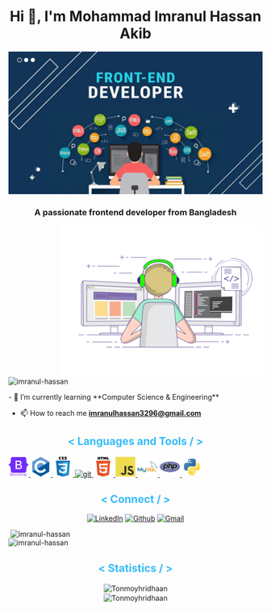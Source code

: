 <h1 align="center">Hi 👋, I'm  Mohammad Imranul Hassan Akib</h1>
<div align="center"" > <img src="front-end-development-service.jpg"> </div>
<h3 align="center">A passionate frontend developer from Bangladesh</h3>
<div>
<img align="right" alt="Coding" width="400" src="https://raw.githubusercontent.com/devSouvik/devSouvik/master/gif3.gif">
  
<p align="left"> <img src="https://komarev.com/ghpvc/?username=imranul-hassan&label=Profile%20views&color=0e75b6&style=flat" alt="imranul-hassan" /> </p>
- 🌱 I’m currently learning **Computer Science & Engineering**

- 📫 How to reach me **imranulhassan3296@gmail.com**
</div>


<div>
  <h2 style="color: #36BCF7FF;" align="center">< Languages and Tools / > </h2>
  <p align="left"> <a href="https://getbootstrap.com" target="_blank" rel="noreferrer"> <img src="https://raw.githubusercontent.com/devicons/devicon/master/icons/bootstrap/bootstrap-plain-wordmark.svg" alt="bootstrap" width="40" height="40"/> </a> <a href="https://www.cprogramming.com/" target="_blank" rel="noreferrer"> <img src="https://raw.githubusercontent.com/devicons/devicon/master/icons/c/c-original.svg" alt="c" width="40" height="40"/> </a> <a href="https://www.w3schools.com/css/" target="_blank" rel="noreferrer"> <img src="https://raw.githubusercontent.com/devicons/devicon/master/icons/css3/css3-original-wordmark.svg" alt="css3" width="40" height="40"/> </a> <a href="https://git-scm.com/" target="_blank" rel="noreferrer"> <img src="https://www.vectorlogo.zone/logos/git-scm/git-scm-icon.svg" alt="git" width="40" height="40"/> </a> <a href="https://www.w3.org/html/" target="_blank" rel="noreferrer"> <img src="https://raw.githubusercontent.com/devicons/devicon/master/icons/html5/html5-original-wordmark.svg" alt="html5" width="40" height="40"/> </a> <a href="https://developer.mozilla.org/en-US/docs/Web/JavaScript" target="_blank" rel="noreferrer"> <img src="https://raw.githubusercontent.com/devicons/devicon/master/icons/javascript/javascript-original.svg" alt="javascript" width="40" height="40"/> </a> <a href="https://www.mysql.com/" target="_blank" rel="noreferrer"> <img src="https://raw.githubusercontent.com/devicons/devicon/master/icons/mysql/mysql-original-wordmark.svg" alt="mysql" width="40" height="40"/> </a> <a href="https://www.php.net" target="_blank" rel="noreferrer"> <img src="https://raw.githubusercontent.com/devicons/devicon/master/icons/php/php-original.svg" alt="php" width="40" height="40"/> </a> <a href="https://www.python.org" target="_blank" rel="noreferrer"> <img src="https://raw.githubusercontent.com/devicons/devicon/master/icons/python/python-original.svg" alt="python" width="40" height="40"/> </a> </p>
</div>

<h2 style="color: #36BCF7FF;" align=center> < Connect / > </h2>
<div align=center>
<a href="https://www.linkedin.com/in/tonmoy-barua-/"><img src="https://img.shields.io/static/v1?style=for-the badge&message=LinkedIn&color=0A66C2&logo=LinkedIn&logoColor=FFFFFF&label=" alt="LinkedIn" /></a>
<a href="https://github.com/Tonmoyhridhaan"><img src="https://img.shields.io/static/v1?style=for-the-badge&message=Github&color=000000&logo=Github&logoColor=FFFFFF&label=" alt="Github" /></a>
<a href="mailto:tonmoy.cse.ctg@gmail.com?subject=Hi%20Tonmoy%20,%20nice%20to%20meet%20you!"><img alt="Gmail" src="https://img.shields.io/static/v1?style=for-the badge&message=Gmail&color=EA4335&logo=Gmail&logoColor=FFFFFF&label=" /></a>
</div>

<div style="display: inline-block;">
<p><img align="right" src="https://github-readme-stats.vercel.app/api/top-langs?username=imranul-hassan&show_icons=true&locale=en&layout=compact" alt="imranul-hassan" /></p>
<p>&nbsp;<img align="left" src="https://github-readme-stats.vercel.app/api?username=imranul-hassan&show_icons=true&locale=en" alt="imranul-hassan" /></p>
</div>

<h2 style="color: #36BCF7FF;" align=center> < Statistics / > </h2>
<p align="center">
	<img align="center" src="http://github-profile-summary-cards.vercel.app/api/cards/stats?username=Tonmoyhridhaan&theme=discord_old_blurple" alt="Tonmoyhridhaan" />
	<br/>
	<img align="center" src="http://github-profile-summary-cards.vercel.app/api/cards/profile-details?username=Tonmoyhridhaan&theme=discord_old_blurple" alt="Tonmoyhridhaan" />
	
	
</p>
